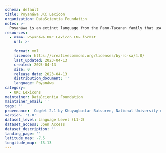 ```yaml
---
schema: default
title: Poyanáwa UKC Lexicon
organization: DataScientia Foundation
notes: >-
  Poyanáwa is an extinct language from the Pano-Tacanan family that used to be spoken in South America. The UKC Lexicon of Poyanáwa is represented as a lexico-semantic network. It consists of words, word senses, synsets, as well as sense-level and synset-level relationships
resources:
  - name: Poyanáwa UKC Lexicon LMF format
    url: >-
      
    format: xml
    license: https://creativecommons.org/licenses/by-nc-sa/4.0/
    last_updated: 2023-04-13
    created: 2023-04-13
    size: 0
    release_date: 2023-04-13
    distribution_document: ''
    language: Poyanáwa
category:
  - UKC Lexicons
maintainer: DataScientia Foundation
maintainer_email: ''
tags: ''
provenance: 'CogNet 2.1 by Khuyagbaatar Batsuren, National University of Mongolia (http://cognet.ukc.disi.unitn.it); Native Languages of the Americas 2021.11. by Laura Redish and Orrin Lewis (http://www.native-languages.org); Princeton WordNet 2.1 by Princeton University (https://wordnet.princeton.edu)'
version: '1.0'
dataset_level: Language Level (L1-2)
dataset_access: Open Access
dataset_description: ''
landing_page: ''
latitude_map: -7.5
longitude_map: -73.13
---
```

